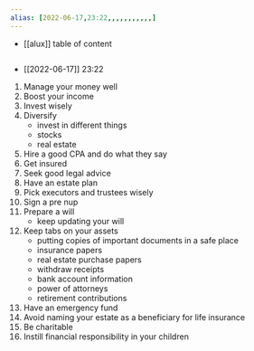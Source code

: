 ```yaml
---
alias: [2022-06-17,23:22,,,,,,,,,,,]
---
```

- [[alux]]
table of content
```toc
```

- [[2022-06-17]] 23:22

1. Manage your money well
2. Boost your income
3. Invest wisely
4. Diversify
	- invest in different things
	- stocks
	- real estate
5. Hire a good CPA and do what they say
6. Get insured
7. Seek good legal advice
8. Have an estate plan
9. Pick executors and trustees wisely
10. Sign a pre nup
11. Prepare a will
	- keep updating your will
12. Keep tabs on your assets
	- putting copies of important documents in a safe place
	- insurance papers
	- real estate purchase papers
	- withdraw receipts
	- bank account information
	- power of attorneys
	- retirement contributions
13. Have an emergency fund
14. Avoid naming your estate as a beneficiary for life insurance
15. Be charitable
16. Instill financial responsibility in your children